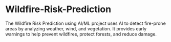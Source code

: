 # Wildfire-Risk-Prediction
The Wildfire Risk Prediction using AI/ML project uses AI to detect fire-prone areas by analyzing weather, wind, and vegetation. It provides early warnings to help prevent wildfires, protect forests, and reduce damage.
